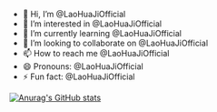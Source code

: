 - 👋 Hi, I’m @LaoHuaJiOfficial
- 👀 I’m interested in @LaoHuaJiOfficial
- 🌱 I’m currently learning @LaoHuaJiOfficial
- 💞️ I’m looking to collaborate on @LaoHuaJiOfficial
- 📫 How to reach me @LaoHuaJiOfficial
- 😄 Pronouns: @LaoHuaJiOfficial
- ⚡ Fun fact: @LaoHuaJiOfficial

[![Anurag's GitHub stats](https://github-readme-stats.vercel.app/api?username=LaoHuaJiOfficial)](https://github.com/anuraghazra/github-readme-stats)

